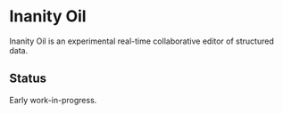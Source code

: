 # Inanity Oil

Inanity Oil is an experimental real-time collaborative editor of structured data.

## Status

Early work-in-progress.
